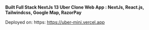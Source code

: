 **Built Full Stack NextJs 13 Uber Clone Web App : NextJs, React.js, Tailwindcss, Google Map, RazorPay**

Deployed on: https: https://uber-mini.vercel.app
